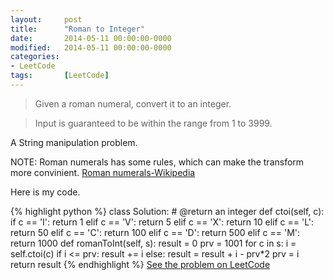 ```yaml
---
layout: 	post
title:  	"Roman to Integer"
date:   	2014-05-11 00:00:00-0000
modified: 	2014-05-11 00:00:00-0000
categories: 
- LeetCode
tags:		[LeetCode]
---
```


>Given a roman numeral, convert it to an integer.

>Input is guaranteed to be within the range from 1 to 3999.

A String manipulation problem.

NOTE: Roman numerals has some rules, which can make the transform more convinient. [Roman numerals-Wikipedia](http://en.wikipedia.org/wiki/Roman_numerals)

Here is my code.

{% highlight python %}
class Solution:
	# @return an integer
	def ctoi(self, c):
		if   c == 'I':
			return 1
		elif c == 'V':
			return 5
		elif c == 'X':
			return 10
		elif c == 'L':
			return 50
		elif c == 'C':
			return 100
		elif c == 'D':
			return 500
		elif c == 'M':
			return 1000
	def romanToInt(self, s):
		result = 0
		prv = 1001
		for c in s:
			i = self.ctoi(c)
			if i <= prv:
				result += i
			else:
				result = result + i - prv*2
			prv = i
		return result
{% endhighlight %}
[See the problem on LeetCode](http://oj.leetcode.com/problems/roman-to-integer/)